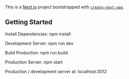This is a [Next.js](https://nextjs.org/) project bootstrapped with [`create-next-app`](https://github.com/vercel/next.js/tree/canary/packages/create-next-app).

## Getting Started

Install Dependencies: npm install

Development Server: npm run dev

Build Production: npm run build

Production Server: npm start

Production / development server at: localhost:3012

